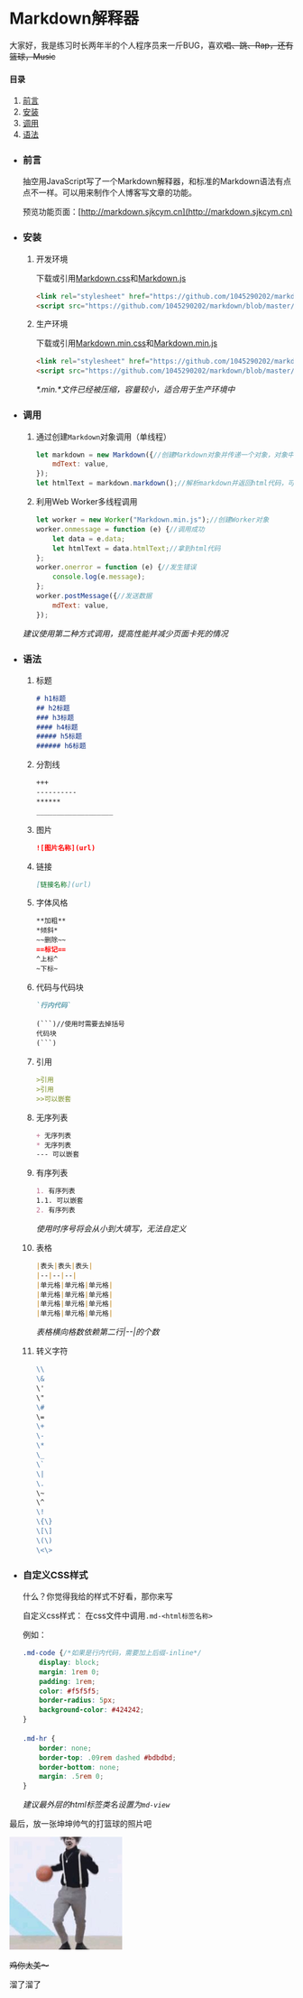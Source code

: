# Markdown解释器

大家好，我是练习时长两年半的个人程序员来一斤BUG，喜欢~~唱、跳、Rap，还有篮球，Music~~

#### 目录
1. [前言](#user-content-前言)
2. [安装](#user-content-安装)
3. [调用](#user-content-调用)
4. [语法](#user-content-语法)

+ ### 前言

	抽空用JavaScript写了一个Markdown解释器，和标准的Markdown语法有点点不一样。可以用来制作个人博客写文章的功能。

	预览功能页面：[http://markdown.sjkcym.cn](http://markdown.sjkcym.cn)

+ ### 安装

	1. 开发环境
		
		下载或引用[Markdown.css](https://github.com/1045290202/markdown/blob/master/src/css/markdown.css)和[Markdown.js](https://github.com/1045290202/markdown/blob/master/src/js/Markdown.js)
		
		```html
		<link rel="stylesheet" href="https://github.com/1045290202/markdown/blob/master/src/css/markdown.css">
		<script src="https://github.com/1045290202/markdown/blob/master/src/js/Markdown.js"></script>
		```
		
	2. 生产环境
	
		下载或引用[Markdown.min.css](https://github.com/1045290202/markdown/blob/master/src/css/markdown.min.css)和[Markdown.min.js](https://github.com/1045290202/markdown/blob/master/src/js/Markdown.min.js)
		
		```html
		<link rel="stylesheet" href="https://github.com/1045290202/markdown/blob/master/src/css/markdown.min.css">
		<script src="https://github.com/1045290202/markdown/blob/master/src/js/Markdown.min.js"></script>
		```
		
		*\*\.min\.\*文件已经被压缩，容量较小，适合用于生产环境中*
	
+ ### 调用

	1. 通过创建`Markdown`对象调用（单线程）
	
		```javascript
		let markdown = new Markdown({//创建Markdown对象并传递一个对象，对象中暂时仅支持一个参数mdText
			mdText: value,
		});
		let htmlText = markdown.markdown();//解析markdown并返回html代码，可以直接将其输出到网页中
		```
		
	2. 利用Web Worker多线程调用
	
		```javascript
		let worker = new Worker("Markdown.min.js");//创建Worker对象
		worker.onmessage = function (e) {//调用成功
			let data = e.data;
			let htmlText = data.htmlText;//拿到html代码
		};
		worker.onerror = function (e) {//发生错误
			console.log(e.message);
		};
		worker.postMessage({//发送数据
			mdText: value,
		});
		```
		
	*建议使用第二种方式调用，提高性能并减少页面卡死的情况*

+ ### 语法
	
	1. 标题
	
		```markdown
		# h1标题
		## h2标题
		### h3标题
		#### h4标题
		##### h5标题
		###### h6标题
		```

	2. 分割线
	
		```markdown
		+++
		----------
		******
		___________________
		```
	
	3. 图片
	
		```markdown
		![图片名称](url)
		```
	
	4. 链接
	
		```markdown
		[链接名称](url)
		```
		
	5. 字体风格
	
		```markdown
		**加粗**
		*倾斜*
		~~删除~~
		==标记==
		^上标^
		~下标~
		```

	6. 代码与代码块
	
		```markdown
		`行内代码`

		(```)//使用时需要去掉括号
		代码块
		(```)
		```
		
	7. 引用
	
		```markdown
		>引用
		>引用
		>>可以嵌套
		```
	
	8. 无序列表
	
		```markdown
		+ 无序列表
		* 无序列表
		--- 可以嵌套
		```
	
	9. 有序列表
	
		```markdown
		1. 有序列表
		1.1. 可以嵌套
		2. 有序列表
		```
	
		*使用时序号将会从小到大填写，无法自定义*
	
	10. 表格
	
		```markdown
		|表头|表头|表头|
		|--|--|--|
		|单元格|单元格|单元格|
		|单元格|单元格|单元格|
		|单元格|单元格|单元格|
		|单元格|单元格|单元格|
		```
		
		*表格横向格数依赖第二行\|\-\-\|的个数*
		
	11. 转义字符
	
		```markdown
		\\
		\&
		\'
		\"
		\#
		\=
		\+
		\-
		\*
		\_
		\`
		\|
		\.
		\~
		\^
		\!
		\{\}
		\[\]
		\(\)
		\<\>
		```
		
+ ### 自定义CSS样式
	
	什么？你觉得我给的样式不好看，那你来写
	
	自定义css样式：
	在css文件中调用`.md-<html标签名称>`
	
	例如：
	
	```css
	.md-code {/*如果是行内代码，需要加上后缀-inline*/
		display: block;
		margin: 1rem 0;
		padding: 1rem;
		color: #f5f5f5;
		border-radius: 5px;
		background-color: #424242;
	}
	
	.md-hr {
		border: none;
		border-top: .09rem dashed #bdbdbd;
		border-bottom: none;
		margin: .5rem 0;
	}
	```
	
	*建议最外层的html标签类名设置为`md-view`*

最后，放一张坤坤帅气的打篮球的照片吧

![cxk](src/img/cxk.jpg "cxk")

~~鸡你太美～~~

溜了溜了
